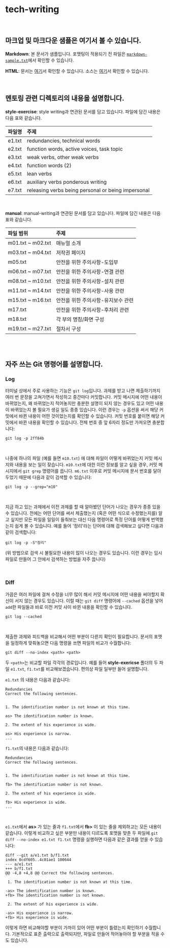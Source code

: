 # tech-writing

<br>

## 마크업 및 마크다운 샘플은 여기서 볼 수 있습니다.

**Markdown**: 본 문서가 샘플입니다. 포맷팅이 적용되기 전 파일은 [`markdown-sample.txt`](https://github.com/rogarithm/tech-writing/blob/switch-desk/markdown-sample.txt)에서 확인할 수 있습니다.

**HTML**: 문서는 [여기](https://rogarithm.github.io/sample-website/accuracy.html)서 확인할 수 있습니다. 소스는 [여기](https://github.com/rogarithm/sample-website)서 확인할 수 있습니다. 

<br>

## 멘토링 관련 디렉토리의 내용을 설명합니다.

**style-exercise**: style writing과 연관된 문서를 담고 있습니다. 파일에 담긴 내용은 다음 표와 같습니다.

| 파일명 | 주제 |
| :---   | :--- |
| e1.txt | redundancies, technical words |
| e2.txt | function words, active voices, task topic |
| e3.txt | weak verbs, other weak verbs |
| e4.txt | function words (2) |
| e5.txt | lean verbs |
| e6.txt | auxiliary verbs ponderous writing |
| e7.txt | releasing verbs being personal or being impersonal |

<br>

**manual**: manual-writing과 연관된 문서를 담고 있습니다. 파일에 담긴 내용은 다음 표와 같습니다.

| 파일 범위 | 주제 |
| :---      | :--- |
| m01.txt ~ m02.txt | 매뉴얼 소개 |
| m03.txt ~ m04.txt | 저작권 페이지 |
| m05.txt           | 안전을 위한 주의사항-도입부 |
| m06.txt ~ m07.txt | 안전을 위한 주의사항-연결 관련 |
| m08.txt ~ m10.txt | 안전을 위한 주의사항-설치 관련 |
| m11.txt ~ m14.txt | 안전을 위한 주의사항-사용 관련 |
| m15.txt ~ m16.txt | 안전을 위한 주의사항-유지보수 관련 |
| m17.txt           | 안전을 위한 주의사항-후처리 관련 |
| m18.txt           | 각 부의 명칭/화면 구성 |
| m19.txt ~ m27.txt | 절차서 구성 |

<br><br>

## 자주 쓰는 Git 명령어를 설명합니다.

### Log

터미널 상에서 주로 사용하는 기능은 `git log`입니다. 과제를 받고 나면 제출하기까지 여러 번 문장을 고쳐가면서 작성하고 중간마다 커밋합니다. 커밋 메시지에 어떤 내용이 바뀌었는지, 왜 바뀌었는지 적어놓지만 충분한 설명이 되지 않는 경우도 있고 어떤 내용이 바뀌었는지 볼 필요가 생길 일도 종종 있습니다. 이런 경우는 `-p` 옵션을 써서 해당 커밋에서 바뀐 내용이 어떤 것이었는지를 확인할 수 있습니다. 커밋 번호를 붙이면 해당 커밋에서 바뀐 내용을 확인할 수 있습니다. 전체 번호 중 앞 6자리 정도만 가져오면 충분합니다:
```
git log -p 2ff84b
```
<br>

나중에 하나의 파일 (예를 들면 `m10.txt`) 에 대해 파일이 어떻게 바뀌었는지 커밋 메시지와 내용을 보는 일이 잦습니다. `m10.txt`에 대한 이런 정보를 알고 싶을 경우, 커밋 메시지에서 `git grep` 명령어를 씁니다. `m6.txt` 이후로 커밋 메시지에 문서 번호를 달아두었기 때문에 다음과 같이 검색할 수 있습니다:
```
git log -p --grep="m10"
```

<br>

지금 하고 있는 과제에서 이전 과제를 할 때 알아봤던 단어가 나오는 경우가 종종 있을 수 있습니다. 전에는 어떤 단어를 써서 제출했는지 (혹은 어떤 식으로 수정했는지를) 알고 싶지만 모든 파일을 일일이 들춰보는 대신 다음 명령어로 특정 단어를 어떻게 번역했는지 쉽게 볼 수 있습니다. 예를 들어 '정리'라는 단어에 대해 검색해보고 싶다면 다음과 같이 검색합니다:
```
git log -p -S"정리"
```
(위 방법으로 검색 시 불필요한 내용이 많이 나오는 경우도 있습니다. 이런 경우는 임시파일로 만들어 그 안에서 검색하는 방법을 자주 씁니다)

<br>

### Diff

가끔은 여러 파일에 걸쳐 수정을 너무 많이 해서 커밋 메시지에 어떤 내용을 써야할지 확신이 서지 않는 경우도 있습니다. 이럴 때는 `git diff` 명령어에 `--cached` 옵션을 넣어 `add`한 파일들과 바로 이전 커밋 사이 바뀐 내용을 확인할 수 있습니다.
```
git log --cached
```

<br>

제출한 과제와 피드백을 비교해서 어떤 부분이 다른지 확인이 필요합니다. 문서의 포맷을 일정하게 맞춰놓으면 다음 명령을 쓰면 파일의 비교가 수월합니다:
```
git diff --no-index <path> <path>
```

두 `<path>`는 비교할 파일 각각의 경로입니다. 예를 들어 **style-exericse** 폴더의 두 파일 `e1.txt`, `f1.txt`를 비교해보겠습니다. 편의상 파일 일부만 들어 설명합니다.


`e1.txt` 의 내용은 다음과 같습니다:
```
Redundancies
Correct the following sentences.


1. The identification number is not known at this time.

as> The identification number is known.

2. The extent of his experience is wide.

as> His experience is narrow.
...
```

`f1.txt`의 내용은 다음과 같습니다:
```
Redundancies
Correct the following sentences.


1. The identification number is not known at this time.

fb> The identification number is not known.

2. The extent of his experience is wide.

fb> His experience is wide.
...
```

<br>

`e1.txt`에서  **as>** 가 있는 줄과 `f1.txt`에서 **fb>** 이 있는 줄을 제외하고는 모든 내용이 같습니다. 이렇게 비교하고 싶은 부분만 내용이 다르도록 포맷을 맞춘 두 파일에 `git diff --no-index e1.txt f1.txt` 명령을 실행하면 다음과 같은 결과를 얻을 수 있습니다:

```
diff --git a/e1.txt b/f1.txt
index 0cdf605..4c01ae1 100644
--- a/e1.txt
+++ b/f1.txt
@@ -4,8 +4,8 @@ Correct the following sentences.

 1. The identification number is not known at this time.

-as> The identification number is known.
+fb> The identification number is not known.

 2. The extent of his experience is wide.

-as> His experience is narrow.
+fb> His experience is wide.
```
이렇게 하면 비교해야할 부분이 가까이 있어 어떤 부분이 틀렸는지 확인하기 수월합니다. 기본적으로 표준 출력으로 출력되지만, 파일로 만들어 적어놓아야 할 부분을 적을 수도 있습니다.
